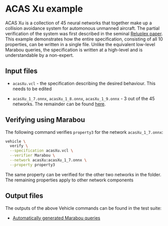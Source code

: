# ACAS Xu example

ACAS Xu is a collection of 45 neural networks that together make up a collision avoidance system
for automonous unmanned aircraft.
The partial verification of the system was first described in the seminal
[Reluplex paper](https://arxiv.org/abs/1702.01135).
This example demonstrates how the entire specification, consisting of all
10 properties, can be written in a single file.
Unlike the equivalent low-level Marabou queries, the specification is written at a high-level and is understandable by a non-expert.

## Input files

- `acasXu.vcl` - the specification describing the desired behaviour. This needs to be edited

- `acasXu_1_7.onnx`, `acasXu_1_8.onnx`, `acasXu_1_9.onnx` - 3 out of the 45 networks. The remainder can be found [here](https://github.com/NeuralNetworkVerification/Marabou/tree/master/resources/onnx/acasxu).

## Verifying using Marabou

The following command verifies `property3` for the network `acasXu_1_7.onnx`:

```bash
vehicle \
  verify \
  --specification acasXu.vcl \
  --verifier Marabou \
  --network acasXu:acasXu_1_7.onnx \
  --property property3
```

The same property can be verified for the other two networks in the folder. The remaining
properties apply to other network components

## Output files

The outputs of the above Vehicle commands can be found in the test suite:

- [Automatically generated Marabou queries](https://github.com/vehicle-lang/vehicle/tree/dev/vehicle/tests/golden/compile/acasXu/acasXu.inputquery)
